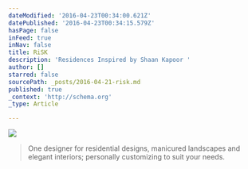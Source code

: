 ```yaml
---
dateModified: '2016-04-23T00:34:00.621Z'
datePublished: '2016-04-23T00:34:15.579Z'
hasPage: false
inFeed: true
inNav: false
title: RiSK
description: 'Residences Inspired by Shaan Kapoor '
author: []
starred: false
sourcePath: _posts/2016-04-21-risk.md
published: true
_context: 'http://schema.org'
_type: Article

---
```

![](https://the-grid-user-content.s3-us-west-2.amazonaws.com/c7cd289e-0cee-456f-af50-ff7582bfa0c8.jpg)

> One designer for residential designs, manicured landscapes and elegant interiors; personally customizing to suit your needs.